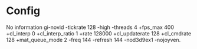 # Config  
No information gi-novid -tickrate 128 -high -threads 4 +fps_max 400 +cl_interp 0 +cl_interp_ratio 1 +rate 128000 +cl_updaterate 128 +cl_cmdrate 128 +mat_queue_mode 2 -freq 144 -refresh 144 -nod3d9ex1 -nojoyven.
